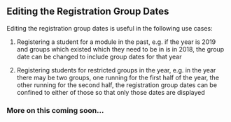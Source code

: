 ## **Editing the Registration Group Dates**

Editing the registration group dates is useful in the following use cases:

1. Registering a student for a module in the past, e.g. if the year is 2019 and groups which existed which they need to be in is in 2018, the group date can be changed to include group dates for that year

2. Registering students for restricted  groups in the year, e.g. in the year there may be two groups, one running for the first half of the year, the other running for the second half, the registration group dates can be confined to either of those so that only those dates are displayed



### **More on this coming soon...**
